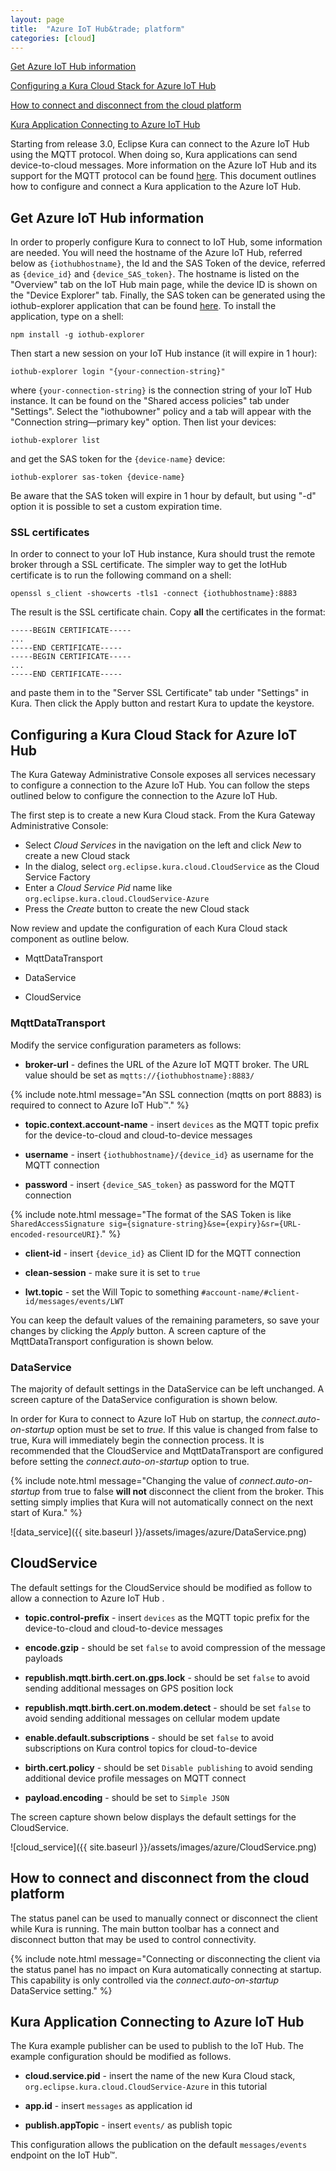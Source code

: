 ```yaml
---
layout: page
title:  "Azure IoT Hub&trade; platform"
categories: [cloud]
---
```


[Get Azure IoT Hub information](#get-azure-iot-hub-information)

[Configuring a Kura Cloud Stack for Azure IoT Hub](#configuring-a-kura-cloud-stack-for-azure-iot-hub)

[How to connect and disconnect from the cloud platform](#how-to-connect-and-disconnect-from-the-cloud-platform)

[Kura Application Connecting to Azure IoT Hub](#kura-application-connecting-to-azure-iot-hub)

Starting from release 3.0, Eclipse Kura can connect to the Azure IoT Hub using the MQTT protocol. When doing so, Kura applications can send device-to-cloud messages. More information on the Azure IoT Hub and its support for the MQTT protocol can be found <a href="https://docs.microsoft.com/en-us/azure/iot-hub/iot-hub-mqtt-support" about="_blank">here</a>. This document outlines how to configure and connect a Kura application to the Azure IoT Hub.

## Get Azure IoT Hub information

In order to properly configure Kura to connect to IoT Hub, some information are needed. You will need the hostname of the Azure IoT Hub, referred below as `{iothubhostname}`, the Id and the SAS Token of the device, referred as `{device_id}` and `{device_SAS_token}`.
The hostname is listed on the "Overview" tab on the IoT Hub main page, while the device ID is shown on the "Device Explorer" tab. Finally, the SAS token can be generated using the iothub-explorer application that can be found <a href="https://github.com/Azure/iothub-explorer" about="_blank">here</a>. To install the application, type on a shell:

```
npm install -g iothub-explorer
```

Then start a new session on your IoT Hub instance (it will expire in 1 hour):

```
iothub-explorer login "{your-connection-string}"
```

where `{your-connection-string}` is the connection string of your IoT Hub instance. It can be found on the "Shared access policies" tab under "Settings". Select the "iothubowner" policy and a tab will appear with the "Connection string—primary key" option.
Then list your devices:

```
iothub-explorer list
```

and get the SAS token for the `{device-name}` device:

```
iothub-explorer sas-token {device-name}
```

Be aware that the SAS token will expire in 1 hour by default, but using "-d" option it is possible to set a custom expiration time.

### SSL certificates

In order to connect to your IoT Hub instance, Kura should trust the remote broker through a SSL certificate. The simpler way to get the IotHub certificate is to run the following command on a shell:

```
openssl s_client -showcerts -tls1 -connect {iothubhostname}:8883
```

The result is the SSL certificate chain. Copy **all** the certificates in the format:

```
-----BEGIN CERTIFICATE-----
...
-----END CERTIFICATE-----
-----BEGIN CERTIFICATE-----
...
-----END CERTIFICATE-----
```

and paste them in to the "Server SSL Certificate" tab under "Settings" in Kura. Then click the Apply button and restart Kura to update the keystore.

## Configuring a Kura Cloud Stack for Azure IoT Hub

The Kura Gateway Administrative Console exposes all services necessary to configure a connection to the Azure IoT Hub. You can follow the steps outlined below to configure the connection to the Azure IoT Hub.

The first step is to create a new Kura Cloud stack. From the Kura Gateway Administrative Console:

- Select *Cloud Services* in the navigation on the left and click *New* to create a new Cloud stack
- In the dialog, select `org.eclipse.kura.cloud.CloudService` as the Cloud Service Factory
- Enter a *Cloud Service Pid* name like `org.eclipse.kura.cloud.CloudService-Azure`
- Press the *Create* button to create the new Cloud stack

Now review and update the configuration of each Kura Cloud stack component as outline below.

- MqttDataTransport

- DataService

- CloudService

### MqttDataTransport

Modify the service configuration parameters as follows:

- **broker-url** - defines the URL of the Azure IoT MQTT broker. The URL value should be set as `mqtts://{iothubhostname}:8883/`

{% include note.html message="An SSL connection (mqtts on port 8883) is required to connect to Azure IoT Hub&trade;." %}

- **topic.context.account-name** - insert `devices` as the MQTT topic prefix for the device-to-cloud and cloud-to-device messages

- **username** - insert `{iothubhostname}/{device_id}` as username for the MQTT connection

- **password** - insert `{device_SAS_token}` as password for the MQTT connection

{% include note.html message="The format of the SAS Token is like `SharedAccessSignature sig={signature-string}&se={expiry}&sr={URL-encoded-resourceURI}`." %}

- **client-id** - insert `{device_id}` as Client ID for the MQTT connection

- **clean-session** - make sure it is set to `true`

- **lwt.topic** - set the Will Topic to something `#account-name/#client-id/messages/events/LWT`

You can keep the default values of the remaining parameters, so save your changes by clicking the *Apply* button. A screen capture of the MqttDataTransport configuration is shown below.

### DataService

The majority of default settings in the DataService can be left unchanged. A screen capture of the DataService configuration is shown below.

In order for Kura to connect to Azure IoT Hub on startup, the *connect.auto-on-startup* option must be set to *true.* If this value is changed from false to true, Kura will immediately begin the connection process. It is recommended that the CloudService and MqttDataTransport are configured before setting the *connect.auto-on-startup* option to true.

{% include note.html message="Changing the value of *connect.auto-on-startup* from true to false **will not** disconnect the client from the broker. This setting simply implies that Kura will not automatically connect on the next start of Kura." %}

![data_service]({{ site.baseurl }}/assets/images/azure/DataService.png)

## CloudService

The default settings for the CloudService should be modified as follow to allow a connection to Azure IoT Hub .

- **topic.control-prefix** - insert `devices` as the MQTT topic prefix for the device-to-cloud and cloud-to-device messages

- **encode.gzip** - should be set `false` to avoid compression of the message payloads

- **republish.mqtt.birth.cert.on.gps.lock** - should be set `false` to avoid sending additional messages on GPS position lock

- **republish.mqtt.birth.cert.on.modem.detect** - should be set `false` to avoid sending additional messages on cellular modem update

- **enable.default.subscriptions** - should be set `false` to avoid subscriptions on Kura control topics for cloud-to-device

- **birth.cert.policy** - should be set `Disable publishing` to avoid sending additional device profile messages on MQTT connect

- **payload.encoding** - should be set to `Simple JSON`

The screen capture shown below displays the default settings for the CloudService.

![cloud_service]({{ site.baseurl }}/assets/images/azure/CloudService.png)

## How to connect and disconnect from the cloud platform

The status panel can be used to manually connect or disconnect the client while Kura is running. The main button toolbar has a connect and disconnect button that may be used to control connectivity.

{% include note.html message="Connecting or disconnecting the client via the status panel has no impact on Kura automatically connecting at startup. This capability is only controlled via the *connect.auto-on-startup* DataService setting." %}

## Kura Application Connecting to Azure IoT Hub

The Kura example publisher can be used to publish to the IoT Hub. The example configuration should be modified as follows.

- **cloud.service.pid** - insert the name of the new Kura Cloud stack, `org.eclipse.kura.cloud.CloudService-Azure` in this tutorial

- **app.id** - insert `messages` as application id

- **publish.appTopic** - insert `events/` as publish topic

This configuration allows the publication on the default `messages/events` endpoint on the IoT Hub&trade;.
